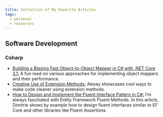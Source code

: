 ```yaml
---
title: Collection of My Favorite Articles
tags: 
  - personal
  - resources
---
```


## Software Development 

### Csharp 

* [Building a Blazing Fast Object-to-Object Mapper in C# with .NET Core 3.1:](https://www.twilio.com/blog/building-blazing-fast-object-mapper-c-sharp-net-core) A fun read on various approaches for implementing object mappers and their performance.
* [Creative Use of Extension Methods:](https://tyrrrz.me/blog/creative-use-of-extension-methods) Alexey showcases cool ways to make code cleaner using extension methods.
* [How to Design and Implement the Fluent Interface Pattern in C#:](https://assist-software.net/blog/how-design-and-implement-fluent-interface-pattern-c) I’m always fascinated with Entity Framework Fluent Methods. In this article, Dimitrie shows by example how to design fluent interfaces similar to EF Core and other libraries like Fluent Assertions.

